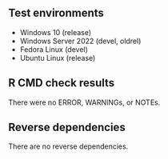 ## Test environments

* Windows 10 (release)
* Windows Server 2022 (devel, oldrel)
* Fedora Linux (devel)
* Ubuntu Linux (release)


## R CMD check results
There were no ERROR, WARNINGs, or NOTEs.


## Reverse dependencies
There are no reverse dependencies.
